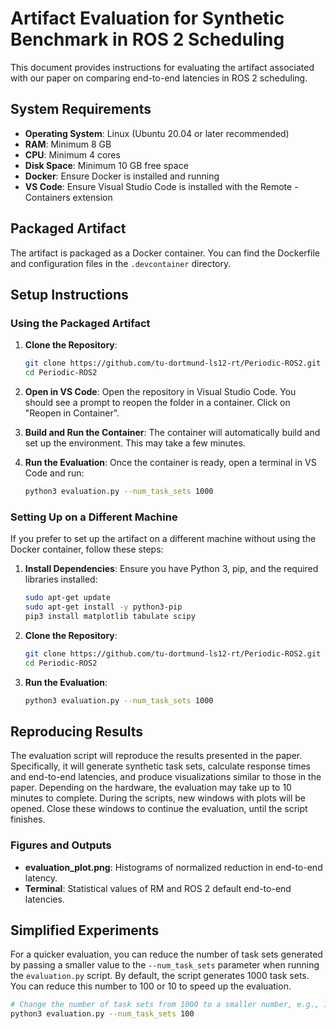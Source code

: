 # Artifact Evaluation for Synthetic Benchmark in ROS 2 Scheduling

This document provides instructions for evaluating the artifact associated with our paper on comparing end-to-end latencies in ROS 2 scheduling.

## System Requirements

- **Operating System**: Linux (Ubuntu 20.04 or later recommended)
- **RAM**: Minimum 8 GB
- **CPU**: Minimum 4 cores
- **Disk Space**: Minimum 10 GB free space
- **Docker**: Ensure Docker is installed and running
- **VS Code**: Ensure Visual Studio Code is installed with the Remote - Containers extension

## Packaged Artifact

The artifact is packaged as a Docker container. You can find the Dockerfile and configuration files in the `.devcontainer` directory.

## Setup Instructions

### Using the Packaged Artifact

1. **Clone the Repository**:

    ```sh
    git clone https://github.com/tu-dortmund-ls12-rt/Periodic-ROS2.git
    cd Periodic-ROS2
    ```

2. **Open in VS Code**:
    Open the repository in Visual Studio Code. You should see a prompt to reopen the folder in a container. Click on "Reopen in Container".

3. **Build and Run the Container**:
    The container will automatically build and set up the environment. This may take a few minutes.

4. **Run the Evaluation**:
    Once the container is ready, open a terminal in VS Code and run:

    ```sh
    python3 evaluation.py --num_task_sets 1000
    ```

### Setting Up on a Different Machine

If you prefer to set up the artifact on a different machine without using the Docker container, follow these steps:

1. **Install Dependencies**:
    Ensure you have Python 3, pip, and the required libraries installed:

    ```sh
    sudo apt-get update
    sudo apt-get install -y python3-pip
    pip3 install matplotlib tabulate scipy
    ```

2. **Clone the Repository**:

    ```sh
    git clone https://github.com/tu-dortmund-ls12-rt/Periodic-ROS2.git
    cd Periodic-ROS2
    ```

3. **Run the Evaluation**:

    ```sh
    python3 evaluation.py --num_task_sets 1000
    ```

## Reproducing Results

The evaluation script will reproduce the results presented in the paper. Specifically, it will generate synthetic task sets, calculate response times and end-to-end latencies, and produce visualizations similar to those in the paper. Depending on the hardware, the evaluation may take up to 10 minutes to complete. During the scripts, new windows with plots will be opened. Close these windows to continue the evaluation, until the script finishes.

### Figures and Outputs

- **evaluation_plot.png**: Histograms of normalized reduction in end-to-end latency.
- **Terminal**: Statistical values of RM and ROS 2 default end-to-end latencies.

## Simplified Experiments

For a quicker evaluation, you can reduce the number of task sets generated by passing a smaller value to the `--num_task_sets` parameter when running the `evaluation.py` script. By default, the script generates 1000 task sets. You can reduce this number to 100 or 10 to speed up the evaluation.

```sh
# Change the number of task sets from 1000 to a smaller number, e.g., 100
python3 evaluation.py --num_task_sets 100
```
